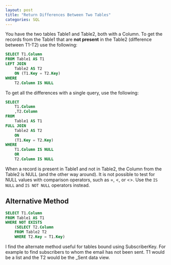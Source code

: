```yaml
---
layout: post
title: "Return Differences Between Two Tables"
categories: SQL
---
```

You have the two tables Table1 and Table2, both with a Column. To get the records from the Table1 that are **not present** in the Table2 (difference between T1-T2) use the following:


```sql
SELECT T1.Column
FROM Table1 AS T1
LEFT JOIN
    Table2 AS T2
    ON (T1.Key = T2.Key)
WHERE
    T2.Column IS NULL
```


To get all the differences with a single query, use the following:

```sql
SELECT
    T1.Column
    ,T2.Column
FROM
    Table1 AS T1
FULL JOIN
    Table2 AS T2
    ON
    (T1.Key = T2.Key)
WHERE
    T1.Column IS NULL
    OR
    T2.Column IS NULL
```


When a record is present in Table1 and not in Table2, the Column from the Table2 is NULL (and the other way around). It is not possible to test for NULL values with comparison operators, such as =, &lt;, or &lt;>. Use the `IS NULL` and `IS NOT NULL` operators instead.


## Alternative Method

```sql
SELECT T1.Column
FROM Table1 AS T1
WHERE NOT EXISTS
    (SELECT T2.Column
    FROM Table2 T2
    WHERE T2.Key = T1.Key)
```

I find the alternate method useful for tables bound using SubscriberKey. For example to find subscribers to whom the email has not been sent. T1 would be a list and the T2 would be the _Sent data view.
